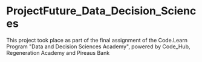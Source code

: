 # ProjectFuture_Data_Decision_Sciences
This project took place as part of the final assignment of the Code.Learn Program "Data and Decision Sciences Academy", powered by Code_Hub, Regeneration Academy and Pireaus Bank

